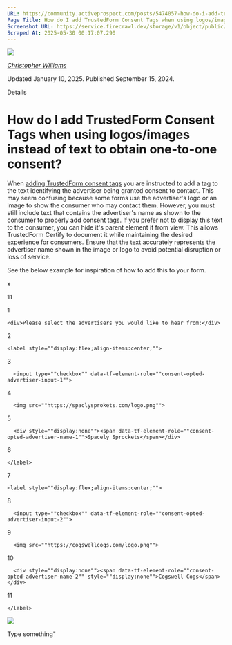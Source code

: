 ```yaml
---
URL: https://community.activeprospect.com/posts/5474057-how-do-i-add-trustedform-consent-tags-when-using-logos-images-instead-of-text-t
Page Title: How do I add TrustedForm Consent Tags when using logos/images instead of text to obtain one-to-one consent?
Screenshot URL: https://service.firecrawl.dev/storage/v1/object/public/media/screenshot-d3fb8385-376a-4489-ada9-339729eac505.png
Scraped At: 2025-05-30 00:17:07.290
---
```


[![](https://content2.bloomfire.com/avatars/users/1405246/thumb/thumbnail.png?f=1620827893&Expires=1748567774&Signature=WTTOqztRC7U-S55SOSIf9P3hqE6TNryUy3kqOV4rwBHGDb0Ckl8tieyFbTt9JkDhY5eT2-0nExUlIdUHmcbo~MLaS3OfaLy640OprXvFuAj8jiiiAKvuaNvNO~5TB5YvqgdhNVMxIEoumXqj0k4QPs~MzWZsTWVsufLlvfbmqiCJodrggo81OdQLyzMKVl3rcVUyhjdXKypx89V831oePVWQhGNETN6RZ96OOquiqMR7h2lXD4s7wxNUu2TgO8TUVHu65sI0F~1cswXJqCN9PzSusja9hm7~xyvDe~RncAW3QgSB9IO809B0dAFmhhUJzh-2tQ65jH3MfYLjgzSrzA__&Key-Pair-Id=APKAIDFCFZ2UHE5LPIUA)](https://community.activeprospect.com/memberships/7846678-christopher-williams)

[_Christopher Williams_](https://community.activeprospect.com/memberships/7846678-christopher-williams)

Updated January 10, 2025. Published September 15, 2024.

Details

# How do I add TrustedForm Consent Tags when using logos/images instead of text to obtain one-to-one consent?

When [adding TrustedForm consent tags](https://developers.activeprospect.com/docs/trustedform/consent-tagging/) you are instructed to add a tag to the text identifying the advertiser being granted consent to contact. This may seem confusing because some forms use the advertiser's logo or an image to show the consumer who may contact them. However, you must still include text that contains the advertiser's name as shown to the consumer to properly add consent tags. If you prefer not to display this text to the consumer, you can hide it's parent element it from view. This allows TrustedForm Certify to document it while maintaining the desired experience for consumers. Ensure that the text accurately represents the advertiser name shown in the image or logo to avoid potential disruption or loss of service.

See the below example for inspiration of how to add this to your form.

​x

11

1

```
<div>Please select the advertisers you would like to hear from:</div>
```

2

```
<label style=""display:flex;align-items:center;"">
```

3

```
  <input type=""checkbox"" data-tf-element-role=""consent-opted-advertiser-input-1"">
```

4

```
  <img src=""https://spaclysprokets.com/logo.png"">
```

5

```
  <div style=""display:none""><span data-tf-element-role=""consent-opted-advertiser-name-1"">Spacely Sprockets</span></div>
```

6

```
</label>
```

7

```
<label style=""display:flex;align-items:center;"">
```

8

```
  <input type=""checkbox"" data-tf-element-role=""consent-opted-advertiser-input-2"">
```

9

```
  <img src=""https://cogswellcogs.com/logo.png"">
```

10

```
  <div style=""display:none""><span data-tf-element-role=""consent-opted-advertiser-name-2"" style=""display:none"">Cogswell Cogs</span></div>
```

11

```
</label>
```

![](https://content0.bloomfire.com/thumbnails/contents/004/486/117/original.png?f=1726502313&Expires=1748567811&Signature=Ws-AQLtAkfNSQILqEWy1O2JyaNpQgjlSvwGs~8znMUe2fyLzh6m82rgApfk5fesjY7hvC5kD2~mYbnd3-7XZhekfBRz7Hvbp1Si~Pvaq8X-KDpgTxTiGy0txKqJY25gVL5E2-OrmM6rD1pNrXlUN6ueeDU4y7Jq-SdACTUJFrMlgQAC7JXLMkh09b~xyz0TktPKDOOesifVv49E4Dd9ohZxxXrs~POsSBma4TFGZVRnnpxq8KDYP0rryu52n-PL8BhaypOkzUV-DNei~240pBCdtZx8slzQ3jmO~26N3KqNxkD5yvdaRGR7INk7EmlkXAHx2uvV3V4CRWjJ8X8jHcw__&Key-Pair-Id=APKAIDFCFZ2UHE5LPIUA)

Type something"

